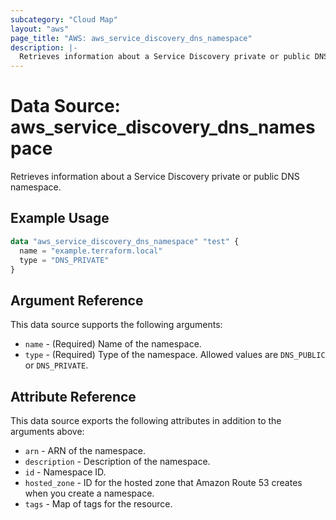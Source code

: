 ```yaml
---
subcategory: "Cloud Map"
layout: "aws"
page_title: "AWS: aws_service_discovery_dns_namespace"
description: |-
  Retrieves information about a Service Discovery private or public DNS namespace.
---
```


# Data Source: aws_service_discovery_dns_namespace

Retrieves information about a Service Discovery private or public DNS namespace.

## Example Usage

```terraform
data "aws_service_discovery_dns_namespace" "test" {
  name = "example.terraform.local"
  type = "DNS_PRIVATE"
}
```

## Argument Reference

This data source supports the following arguments:

* `name` - (Required) Name of the namespace.
* `type` - (Required) Type of the namespace. Allowed values are `DNS_PUBLIC` or `DNS_PRIVATE`.

## Attribute Reference

This data source exports the following attributes in addition to the arguments above:

* `arn` - ARN of the namespace.
* `description` - Description of the namespace.
* `id` - Namespace ID.
* `hosted_zone` - ID for the hosted zone that Amazon Route 53 creates when you create a namespace.
* `tags` - Map of tags for the resource.
